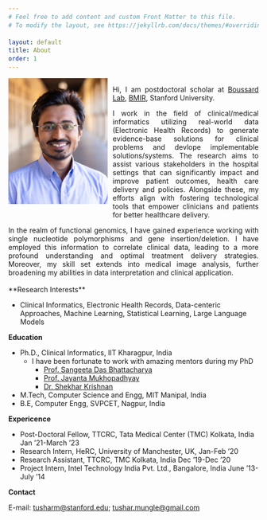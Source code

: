 ```yaml
---
# Feel free to add content and custom Front Matter to this file.
# To modify the layout, see https://jekyllrb.com/docs/themes/#overriding-theme-defaults

layout: default
title: About
order: 1
---
```


<div style="display: flex; align-items: flex-start;">	
  <img src="/media/TusharMungle1.jpg" alt="Tushar Mungle" width="200" style="margin-right: 10px;"/> 
  <div style="text-align: justify;">
    <p>Hi, I am postdoctoral scholar at <a href="https://med.stanford.edu/boussard-lab.html">Boussard Lab</a>, <a href="https://bmir.stanford.edu/">BMIR</a>, Stanford University.</p>
    <p>I work in the field of clinical/medical informatics utilizing real-world data (Electronic Health Records) to generate evidence-base solutions for clinical problems and devlope implementable solutions/systems. The research aims to assist various stakeholders in the hospital settings that can significantly impact and improve patient outcomes, health care delivery and policies. Alongside these, my efforts align with fostering technological tools that empower clinicians and patients for better healthcare delivery.
	</p>
  </div>
</div>

<div style="text-align: justify;">
In the realm of functional genomics, I have gained experience working with single nucleotide polymorphisms and gene insertion/deletion. I have employed this information to correlate clinical data, leading to a more profound understanding and optimal treatment delivery strategies. Moreover, my skill set extends into medical image analysis, further broadening my abilities in data interpretation and clinical application.

</div>
<br>
**Research Interests**

- Clinical Informatics, Electronic Health Records, Data-centeric Approaches, Machine Learning, Statistical Learning, Large Language Models

**Education**
- Ph.D., Clinical Informatics, IIT Kharagpur, India
	- I have been fortunate to work with amazing mentors during my PhD 
		- [Prof. Sangeeta Das Bhattacharya](https://doctors.christianacare.org/provider/sangeeta-das-bhattacharya/844911)
		- [Prof. Jayanta Mukhopadhyay](https://www.iitkgp.ac.in/department/CS/faculty/cs-jay)
		- [Dr. Shekhar Krishnan](https://tmckolkata.com/apps/hrd/ajax.php?target=GetTPofile&Id=23) 
- M.Tech, Computer Science and Engg, MIT Manipal, India 
- B.E, Computer Engg, SVPCET, Nagpur, India 

**Expericence**
- Post-Doctoral Fellow, TTCRC, Tata Medical Center (TMC) Kolkata, India Jan ’21-March ’23
- Research Intern, HeRC, University of Manchester, UK, Jan-Feb ’20
- Research Assistant, TTCRC, TMC Kolkata, India Dec ’19-Dec ’20
- Project Intern, Intel Technology India Pvt. Ltd., Bangalore, India June ’13-July ’14

**Contact** 

E-mail: [tusharm@stanford.edu](mailto:tusharm@stanford.edu); [tushar.mungle@gmail.com](mailto:tushar.mungle@gmail.com)